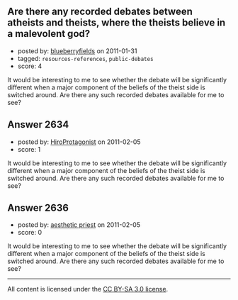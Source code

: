 ## Are there any recorded debates between atheists and theists, where the theists believe in a malevolent god?

- posted by: [blueberryfields](https://stackexchange.com/users/-1/240-blueberryfields) on 2011-01-31
- tagged: `resources-references`, `public-debates`
- score: 4

It would be interesting to me to see whether the debate will be significantly different when a major component of the beliefs of the theist side is switched around. Are there any such recorded debates available for me to see?


## Answer 2634

- posted by: [HiroProtagonist](https://stackexchange.com/users/-1/963-hiroprotagonist) on 2011-02-05
- score: 1

It would be interesting to me to see whether the debate will be significantly different when a major component of the beliefs of the theist side is switched around. Are there any such recorded debates available for me to see?


## Answer 2636

- posted by: [aesthetic priest](https://stackexchange.com/users/-1/1017-aesthetic-priest) on 2011-02-05
- score: 0

It would be interesting to me to see whether the debate will be significantly different when a major component of the beliefs of the theist side is switched around. Are there any such recorded debates available for me to see?



---

All content is licensed under the [CC BY-SA 3.0 license](https://creativecommons.org/licenses/by-sa/3.0/).
